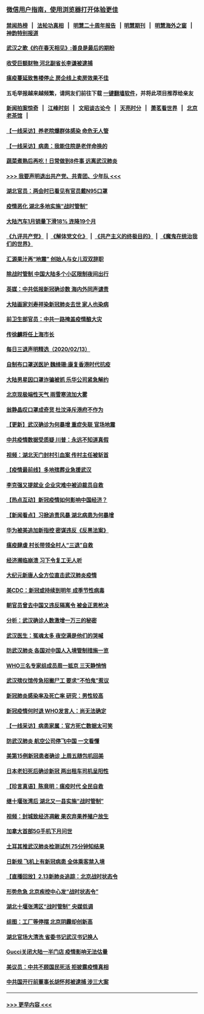 ### [微信用户指南，使用浏览器打开体验更佳](https://github.com/gfw-breaker/banned-news1/blob/master/indexes/wechat-guide.md?t=0)
#### [禁闻热榜](热点新闻.md?t=0)  &nbsp;&nbsp;|&nbsp;&nbsp; [法轮功真相](https://github.com/gfw-breaker/truth/blob/master/README.md?t=0) &nbsp;&nbsp;|&nbsp;&nbsp; [明慧二十周年报告](https://github.com/gfw-breaker/mh-reports/blob/master/README.md?t=0) &nbsp;&nbsp;|&nbsp;&nbsp;[明慧期刊](https://github.com/gfw-breaker/mh-qikan) &nbsp;&nbsp;|&nbsp;&nbsp; [明慧海外之窗](https://github.com/gfw-breaker/mh-news/blob/master/README.md?t=0) &nbsp;&nbsp;|&nbsp;&nbsp; [神韵特别报道](https://github.com/gfw-breaker/mh-news/blob/master/shenyun.md?t=0)
#### [武汉之歌《约在春天相见》:善良是最后的期盼](../pages/nsc413/n11868413.md?t=02141644) 
#### [收受巨额财物 河北副省长李谦被逮捕](../pages/nsc413/n11868451.md?t=02141644) 
#### [瘟疫蔓延致售楼停止 房企线上卖房效果不佳](../pages/nsc413/n11868146.md?t=02141644) 
#### 五毛举报越来越频繁，请网友们前往下载 [一键翻墙软件](https://github.com/gfw-breaker/ssr-accounts)，并将此项目推荐给亲友
#### [新闻拍案惊奇](https://github.com/gfw-breaker/banned-news1/blob/master/pages/link4.md) &nbsp;&nbsp;|&nbsp;&nbsp; [江峰时刻](https://github.com/gfw-breaker/banned-news1/blob/master/pages/link4.md) &nbsp;&nbsp;|&nbsp;&nbsp; [文昭谈古论今](https://github.com/gfw-breaker/banned-news1/blob/master/pages/link4.md) &nbsp;&nbsp;|&nbsp;&nbsp; [天亮时分](https://github.com/gfw-breaker/banned-news1/blob/master/pages/link4.md) &nbsp;&nbsp;|&nbsp;&nbsp; [萧茗看世界](https://github.com/gfw-breaker/banned-news1/blob/master/pages/link4.md) &nbsp;&nbsp;|&nbsp;&nbsp; [北京老茶馆](https://github.com/gfw-breaker/banned-news1/blob/master/pages/link4.md) &nbsp;&nbsp;|&nbsp;&nbsp; 
#### [【一线采访】养老院爆群体感染 命危无人管](../pages/nsc413/n11868341.md?t=02141644) 
#### [【一线采访】病患：我能住院是老伴命换的](../pages/nsc413/n11867769.md?t=02141644) 
#### [蔬菜煮熟后再吃！日常做到8件事 远离武汉肺炎](../pages/nsc413/n11867364.md?t=02141644) 
#### [>>> 我要声明退出共产党、共青团、少年队 <<<](https://github.com/begood0513/goodnews/blob/master/quit/letter.md) 
#### [湖北官员：两会时已看见有官员戴N95口罩](../pages/nsc413/n11867926.md?t=02141644) 
#### [疫情恶化 湖北多地实施“战时管制”](../pages/nsc413/n11868179.md?t=02141644) 
#### [大陆汽车1月销量下滑18% 连降19个月](../pages/nsc413/n11867516.md?t=02141644) 
#### [《九评共产党》](https://github.com/begood0513/9ping.md/blob/master/README.md) &nbsp;|&nbsp; [《解体党文化》](../../../../jtdwh.md/blob/master/README.md)  &nbsp;|&nbsp; [《共产主义的终极目的》](../../../../gczydzjmd.md/blob/master/README.md) &nbsp;|&nbsp; [《魔鬼在统治我们的世界》](../../../../mgztzwmdsj.md/blob/master/README.md) 
#### [汇源果汁再“地震” 创始人与女儿双双辞职](../pages/nsc413/n11867908.md?t=02141644) 
#### [除战时管制 中国大陆多个小区限制夜间出行](../pages/nsc413/n11867833.md?t=02141644) 
#### [英媒：中共低报新冠确诊数 海内外同声谴责](../pages/nsc413/n11867421.md?t=02141644) 
#### [大陆画家刘寿祥染新冠肺炎去世 家人也染病](../pages/nsc413/n11867813.md?t=02141644) 
#### [前卫生部官员：中共一路掩盖疫情酿大灾](../pages/nsc413/n11867590.md?t=02141644) 
#### [传徐麟将任上海市长](../pages/nsc413/n11867709.md?t=02141644) 
#### [每日三退声明精选（2020/02/13）](../pages/nsc413/n11867712.md?t=02141644) 
#### [自制布口罩送医护 魏绮珊:康复香港时代抗疫](../pages/nsc413/n11867481.md?t=02141644) 
#### [大陆男星因口罩诈骗被抓 乐华公司紧急解约](../pages/nsc413/n11867354.md?t=02141644) 
#### [北京现极端性天气 雨雪寒流加大雾](../pages/nsc413/n11867619.md?t=02141644) 
#### [翁静晶叹口罩成奇货 杜汶泽斥港府不作为](../pages/nsc413/n11867016.md?t=02141644) 
#### [【更新】武汉确诊为何暴增 重症失联 官场地震](../pages/nsc413/n11801312.md?t=02141644) 
#### [中共疫情数据受质疑 川普：永远不知道真假](../pages/nsc413/n11867195.md?t=02141644) 
#### [视频：湖北天门封村引血案 传村主任被斩首](../pages/nsc413/n11867382.md?t=02141644) 
#### [【疫情最前线】多地殡葬业急援武汉](../pages/nsc413/n11866914.md?t=02141644) 
#### [李克强又提就业 企业灾难中被迫裁员自救](../pages/nsc413/n11867323.md?t=02141644) 
#### [【热点互动】新冠疫情如何影响中国经济？](../pages/nsc413/n11867208.md?t=02141644) 
#### [【新闻看点】习掀追责风暴 湖北病患为何暴增](../pages/nsc413/n11867035.md?t=02141644) 
#### [华为被美追加新指控 密谋违反《反黑法案》](../pages/nsc413/n11867191.md?t=02141644) 
#### [瘟疫肆虐 村长带领全村人“三退”自救](../pages/nsc413/n11861714.md?t=02141644) 
#### [经济濒临崩溃 习下令复工无人听](../pages/nsc413/n11867269.md?t=02141644) 
#### [大纪元新唐人全方位直击武汉肺炎疫情](../pages/nsc413/n11859405.md?t=02141644) 
#### [美CDC：新冠或持续到明年 成季节性病毒](../pages/nsc413/n11867279.md?t=02141644) 
#### [朝官员曾去中国又违反隔离令 被金正恩枪决](../pages/nsc413/n11867087.md?t=02141644) 
#### [分析：武汉确诊人数激增一万三的秘密](../pages/nsc413/n11866187.md?t=02141644) 
#### [武汉医生：冤魂太多 夜空满是他们的哭喊](../pages/nsc413/n11867107.md?t=02141644) 
#### [防武汉肺炎 各国对中国人入境管制措施一览](../pages/nsc413/n11838726.md?t=02141644) 
#### [WHO三名专家组成员周一抵京 三天静悄悄](../pages/nsc413/n11866947.md?t=02141644) 
#### [武汉殡仪馆传急招搬尸工 要求“不怕鬼”惹议](../pages/nsc413/n11866834.md?t=02141644) 
#### [新冠肺炎感染率及死亡率 研究：男性较高](../pages/nsc413/n11866956.md?t=02141644) 
#### [新冠疫情何时退 WHO发言人：尚无法确定](../pages/nsc413/n11866864.md?t=02141644) 
#### [【一线采访】病患家属：官方死亡数据太可笑](../pages/nsc413/n11866840.md?t=02141644) 
#### [防武汉肺炎 航空公司停飞中国 一文看懂](../pages/nsc413/n11866800.md?t=02141644) 
#### [美第15例新冠患者确诊 上周五随包机回美](../pages/nsc413/n11866852.md?t=02141644) 
#### [日本老妇死后确诊新冠 两出租车司机呈阳性](../pages/nsc413/n11866755.md?t=02141644) 
#### [【珍言真语】陈竟明：瘟疫时代 全民自救](../pages/nsc413/n11866765.md?t=02141644) 
#### [继十堰张湾后 湖北又一县实施“战时管制”](../pages/nsc413/n11866748.md?t=02141644) 
#### [视频：封城致经济凋敝 果农弃果养殖户放生](../pages/nsc413/n11866120.md?t=02141644) 
#### [加拿大首部5G手机下月问世](../pages/nsc413/n11864631.md?t=02141644) 
#### [土耳其推武汉肺炎检测试剂 75分钟知结果](../pages/nsc413/n11866520.md?t=02141644) 
#### [日新规 飞机上有新冠病患 全体乘客禁入境](../pages/nsc413/n11866233.md?t=02141644) 
#### [【直播回放】2.13新肺炎追踪：北京战时状态令](../pages/nsc413/n11866261.md?t=02141644) 
#### [形势危急 北京疾控中心发“战时状态令”](../pages/nsc413/n11866362.md?t=02141644) 
#### [湖北十堰张湾区“战时管制” 央媒低调](../pages/nsc413/n11866013.md?t=02141644) 
#### [组图：工厂等停摆 北京阴霾却创新高](../pages/nsc413/n11865856.md?t=02141644) 
#### [湖北官场大清洗 省委书记武汉书记换人](../pages/nsc413/n11865112.md?t=02141644) 
#### [Gucci关闭大陆一半门店 疫情影响无法估量](../pages/nsc413/n11865799.md?t=02141644) 
#### [美议员：中共不顾国民死活 拒披露疫情真相](../pages/nsc413/n11866147.md?t=02141644) 
#### [中共国开行前董事长胡怀邦被逮捕 涉三大案](../pages/nsc413/n11865943.md?t=02141644) 

----
#### [ >>> 更早内容 <<< ](../indexes/nsc413-earlier.md)
